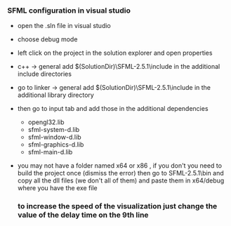### SFML configuration in visual studio
* open the .sln file in visual studio
* choose debug mode 
* left click on the project in the solution explorer and open properties
* c++ -> general add $(SolutionDir)\SFML-2.5.1\include in the additional include directories
* go to linker -> general add $(SolutionDir)\SFML-2.5.1\include in the additional library directory
* then go to input tab and add those in the additional dependencies 
    * opengl32.lib
    * sfml-system-d.lib
    * sfml-window-d.lib
    * sfml-graphics-d.lib
    * sfml-main-d.lib
* you may not have a folder named x64 or x86 , if you don't you need to build the project once (dismiss the error) then go to SFML-2.5.1\bin and copy all the dll files
  (we don't all of them) and paste them in x64/debug where you have the exe file
  
  
  ### to increase the speed of the visualization just change the value of the delay time on the 9th line
